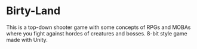# Birty-Land
This is a top-down shooter game with some concepts of RPGs and MOBAs where you fight against hordes of creatures and bosses. 8-bit style game made with Unity.
